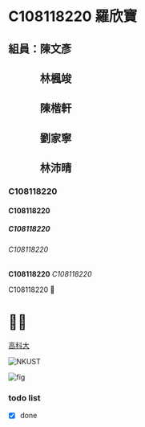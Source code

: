# C108118220 羅欣寶
## 組員：陳文彥
## 　　　林楓竣
## 　　　陳楷軒
## 　　　劉家寧
## 　　　林沛晴
### C108118220
#### C108118220
##### C108118220
###### C108118220
**C108118220** *C108118220*

C108118220 🙂
# 🌙🎨

[高科大](https://www.nkust.edu.tw/)

![NKUST](https://www.nkust.edu.tw/var/file/0/1000/img/513/182513897.png)

![fig](https://www.nkust.edu.tw/var/file/0/1000/pictures/709/m/mczh-tw400x400_small49362_395013297813.jpg)

### todo list
- [x] done
